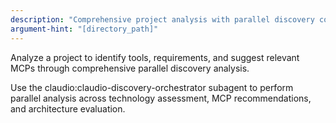 ```yaml
---
description: "Comprehensive project analysis with parallel discovery components"
argument-hint: "[directory_path]"
---
```


Analyze a project to identify tools, requirements, and suggest relevant MCPs through comprehensive parallel discovery analysis.

Use the claudio:claudio-discovery-orchestrator subagent to perform parallel analysis across technology assessment, MCP recommendations, and architecture evaluation.

